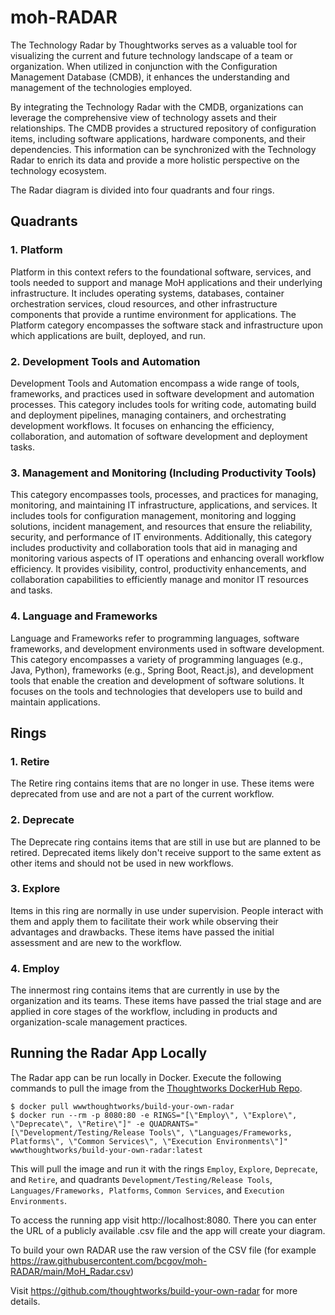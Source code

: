 # moh-RADAR

The Technology Radar by Thoughtworks serves as a valuable tool for visualizing the current and future technology landscape of a team or organization. When utilized in conjunction with the Configuration Management Database (CMDB), it enhances the understanding and management of the technologies employed.

By integrating the Technology Radar with the CMDB, organizations can leverage the comprehensive view of technology assets and their relationships. The CMDB provides a structured repository of configuration items, including software applications, hardware components, and their dependencies. This information can be synchronized with the Technology Radar to enrich its data and provide a more holistic perspective on the technology ecosystem.

The Radar diagram is divided into four quadrants and four rings.

## Quadrants

### 1. Platform

Platform in this context refers to the foundational software, services, and tools needed to support and manage MoH applications and their underlying infrastructure. It includes operating systems, databases, container orchestration services, cloud resources, and other infrastructure components that provide a runtime environment for applications. The Platform category encompasses the software stack and infrastructure upon which applications are built, deployed, and run.

### 2. Development Tools and Automation

Development Tools and Automation encompass a wide range of tools, frameworks, and practices used in software development and automation processes. This category includes tools for writing code, automating build and deployment pipelines, managing containers, and orchestrating development workflows. It focuses on enhancing the efficiency, collaboration, and automation of software development and deployment tasks.

### 3. Management and Monitoring (Including Productivity Tools)

This category encompasses tools, processes, and practices for managing, monitoring, and maintaining IT infrastructure, applications, and services. It includes tools for configuration management, monitoring and logging solutions, incident management, and resources that ensure the reliability, security, and performance of IT environments. Additionally, this category includes productivity and collaboration tools that aid in managing and monitoring various aspects of IT operations and enhancing overall workflow efficiency. It provides visibility, control, productivity enhancements, and collaboration capabilities to efficiently manage and monitor IT resources and tasks.

### 4. Language and Frameworks

Language and Frameworks refer to programming languages, software frameworks, and development environments used in software development. This category encompasses a variety of programming languages (e.g., Java, Python), frameworks (e.g., Spring Boot, React.js), and development tools that enable the creation and development of software solutions. It focuses on the tools and technologies that developers use to build and maintain applications.

## Rings

### 1. Retire

The Retire ring contains items that are no longer in use. These items were deprecated from use and are not a part of the current workflow.

### 2. Deprecate

The Deprecate ring contains items that are still in use but are planned to be retired. Deprecated items likely don't receive support to the same extent as other items and should not be used in new workflows.

### 3. Explore

Items in this ring are normally in use under supervision. People interact with them and apply them to facilitate their work while observing their advantages and drawbacks. These items have passed the initial assessment and are new to the workflow.

### 4. Employ

The innermost ring contains items that are currently in use by the organization and its teams. These items have passed the trial stage and are applied in core stages of the workflow, including in products and organization-scale management practices.

## Running the Radar App Locally

The Radar app can be run locally in Docker. Execute the following commands to pull the image from the [Thoughtworks DockerHub Repo](https://hub.docker.com/r/wwwthoughtworks/build-your-own-radar/).

```
$ docker pull wwwthoughtworks/build-your-own-radar
$ docker run --rm -p 8080:80 -e RINGS="[\"Employ\", \"Explore\", \"Deprecate\", \"Retire\"]" -e QUADRANTS="[\"Development/Testing/Release Tools\", \"Languages/Frameworks, Platforms\", \"Common Services\", \"Execution Environments\"]" wwwthoughtworks/build-your-own-radar:latest
```

This will pull the image and run it with the rings `Employ`, `Explore`, `Deprecate`, and `Retire`, and quadrants `Development/Testing/Release Tools`, `Languages/Frameworks, Platforms`, `Common Services`, and `Execution Environments`.

To access the running app visit http://localhost:8080. There you can enter the URL of a publicly available .csv file and the app will create your diagram.

To build your own RADAR use the raw version of the CSV file (for example https://raw.githubusercontent.com/bcgov/moh-RADAR/main/MoH_Radar.csv)

Visit https://github.com/thoughtworks/build-your-own-radar for more details.
